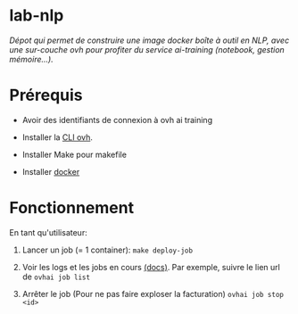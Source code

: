 # lab-nlp
_Dépot qui permet de construire une image docker boîte à outil en NLP, avec une sur-couche ovh pour profiter du service ai-training (notebook, gestion mémoire...)._

# Prérequis

- Avoir des identifiants de connexion à ovh ai training

- Installer la [CLI ovh](https://docs.ovh.com/gb/en/ai-training/install-client/).

- Installer Make pour makefile

- Installer [docker](https://docs.docker.com/engine/install/)


# Fonctionnement

En tant qu'utilisateur:

1. Lancer un job (= 1 container): `make deploy-job`

2. Voir les logs et les jobs en cours [(docs)](https://docs.ovh.com/gb/en/ai-training/usage-client/). Par exemple, suivre le lien url de `ovhai job list`

3. Arrêter le job (Pour ne pas faire exploser la facturation) `ovhai job stop <id>`

